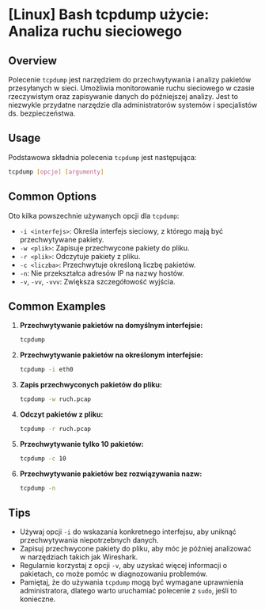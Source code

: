 # [Linux] Bash tcpdump użycie: Analiza ruchu sieciowego

## Overview
Polecenie `tcpdump` jest narzędziem do przechwytywania i analizy pakietów przesyłanych w sieci. Umożliwia monitorowanie ruchu sieciowego w czasie rzeczywistym oraz zapisywanie danych do późniejszej analizy. Jest to niezwykle przydatne narzędzie dla administratorów systemów i specjalistów ds. bezpieczeństwa.

## Usage
Podstawowa składnia polecenia `tcpdump` jest następująca:

```bash
tcpdump [opcje] [argumenty]
```

## Common Options
Oto kilka powszechnie używanych opcji dla `tcpdump`:

- `-i <interfejs>`: Określa interfejs sieciowy, z którego mają być przechwytywane pakiety.
- `-w <plik>`: Zapisuje przechwycone pakiety do pliku.
- `-r <plik>`: Odczytuje pakiety z pliku.
- `-c <liczba>`: Przechwytuje określoną liczbę pakietów.
- `-n`: Nie przekształca adresów IP na nazwy hostów.
- `-v`, `-vv`, `-vvv`: Zwiększa szczegółowość wyjścia.

## Common Examples

1. **Przechwytywanie pakietów na domyślnym interfejsie:**
   ```bash
   tcpdump
   ```

2. **Przechwytywanie pakietów na określonym interfejsie:**
   ```bash
   tcpdump -i eth0
   ```

3. **Zapis przechwyconych pakietów do pliku:**
   ```bash
   tcpdump -w ruch.pcap
   ```

4. **Odczyt pakietów z pliku:**
   ```bash
   tcpdump -r ruch.pcap
   ```

5. **Przechwytywanie tylko 10 pakietów:**
   ```bash
   tcpdump -c 10
   ```

6. **Przechwytywanie pakietów bez rozwiązywania nazw:**
   ```bash
   tcpdump -n
   ```

## Tips
- Używaj opcji `-i` do wskazania konkretnego interfejsu, aby uniknąć przechwytywania niepotrzebnych danych.
- Zapisuj przechwycone pakiety do pliku, aby móc je później analizować w narzędziach takich jak Wireshark.
- Regularnie korzystaj z opcji `-v`, aby uzyskać więcej informacji o pakietach, co może pomóc w diagnozowaniu problemów.
- Pamiętaj, że do używania `tcpdump` mogą być wymagane uprawnienia administratora, dlatego warto uruchamiać polecenie z `sudo`, jeśli to konieczne.